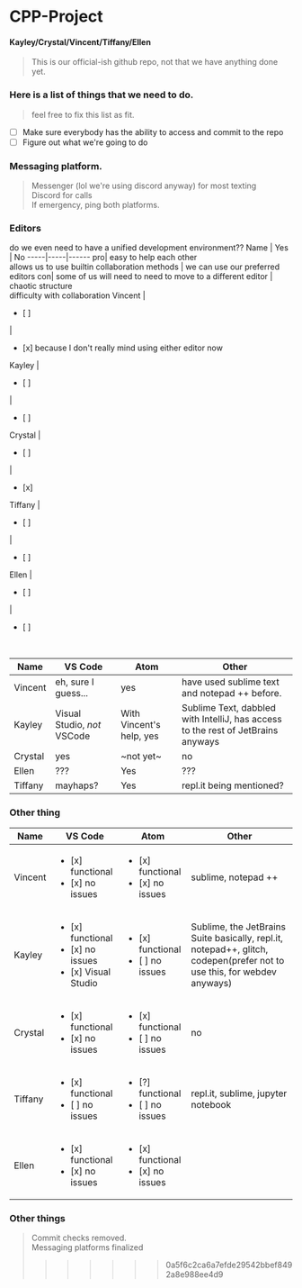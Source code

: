 # CPP-Project  
#### Kayley/Crystal/Vincent/Tiffany/Ellen

> This is our official-ish github repo, not that we have anything done yet.
### Here is a list of things that we need to do.
> feel free to fix this list as fit.
- [ ] Make sure everybody has the ability to access and commit to the repo
- [ ] Figure out what we're going to do
### Messaging platform.
>Messenger (lol we're using discord anyway) for most texting
<br> Discord for calls
<br> If emergency, ping both platforms.
### Editors
do we even need to have a unified development environment??
Name | Yes | No
-----|-----|------
pro| easy to help each other <br> allows us to use builtin collaboration methods | we can use our preferred editors
con| some of us will need to need to move to a different editor | chaotic structure <br> difficulty with collaboration
Vincent | <ul><li> [ ] </li></ul> | <ul><li> [x] because I don't really mind using either editor now </li></ul>
Kayley | <ul><li> [ ] </li></ul> | <ul><li> [ ] </li></ul>
Crystal | <ul><li> [ ] </li></ul> | <ul><li> [x] </li></ul>
Tiffany | <ul><li> [ ] </li></ul> | <ul><li> [ ] </li></ul>
Ellen | <ul><li> [ ] </li></ul> | <ul><li> [ ] </li></ul>
<br>

Name | VS Code | Atom | Other
-----|---------|------|-------
Vincent | eh, sure I guess... | yes | have used sublime text and notepad ++ before.  
Kayley | Visual Studio, *not* VSCode | With Vincent's help, yes | Sublime Text, dabbled with IntelliJ, has access to the rest of JetBrains anyways  
Crystal | yes | ~not yet~ | no  
Ellen | ??? | Yes | ???  
Tiffany | mayhaps? | Yes | repl.it being mentioned?  
### Other thing
Name | VS Code | Atom | Other
-----|---------|------|-------
Vincent| <ul><li>[x] functional</li><li>[x] no issues</li></ul> | <ul><li>[x] functional</li><li>[x] no issues</li></ul> | sublime, notepad ++
 Kayley| <ul><li>[x] functional</li><li>[x] no issues</li><li>[x] Visual Studio</li></ul> | <ul><li>[x] functional</li><li>[ ] no issues</li></ul> | Sublime, the JetBrains Suite basically, repl.it, notepad++, glitch, codepen(prefer not to use this, for webdev anyways)
Crystal| <ul><li>[x] functional</li><li>[x] no issues</li></ul> | <ul><li>[x] functional</li><li>[ ] no issues</li></ul> | no
Tiffany| <ul><li>[x] functional</li><li>[ ] no issues</li></ul> | <ul><li>[?] functional</li><li>[ ] no issues</li></ul> | repl.it, sublime, jupyter notebook
 Ellen | <ul><li>[x] functional</li><li>[x] no issues</li></ul> | <ul><li>[x] functional</li><li>[x] no issues</li></ul>
### Other things
> Commit checks removed.
<br> Messaging platforms finalized
>>>>>>> 0a5f6c2ca6a7efde29542bbef8492a8e988ee4d9
